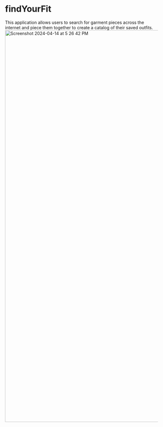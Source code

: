 # findYourFit
This application allows users to search for garment pieces across the internet and piece them together to create a catalog of their saved outfits.
<img width="1289" alt="Screenshot 2024-04-14 at 5 26 42 PM" src="https://github.com/rachanakreddy/findYourFit/assets/32342008/1cfc7d5f-8e05-417d-9a15-e7245e33370c">
